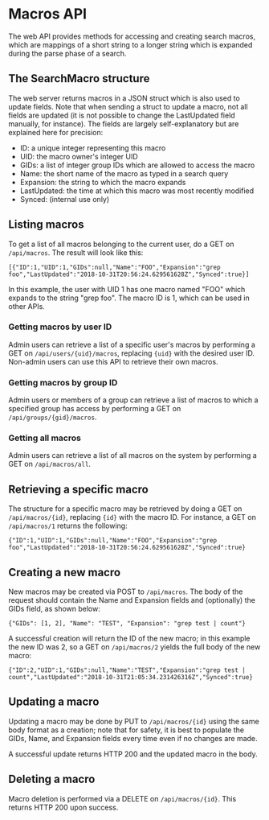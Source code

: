 # Macros API

The web API provides methods for accessing and creating search macros, which are mappings of a short string to a longer string which is expanded during the parse phase of a search.

## The SearchMacro structure

The web server returns macros in a JSON struct which is also used to update fields. Note that when sending a struct to update a macro, not all fields are updated (it is not possible to change the LastUpdated field manually, for instance). The fields are largely self-explanatory but are explained here for precision:

* ID: a unique integer representing this macro
* UID: the macro owner's integer UID
* GIDs: a list of integer group IDs which are allowed to access the macro
* Name: the short name of the macro as typed in a search query
* Expansion: the string to which the macro expands
* LastUpdated: the time at which this macro was most recently modified
* Synced: (internal use only)

## Listing macros

To get a list of all macros belonging to the current user, do a GET on `/api/macros`. The result will look like this:

```
[{"ID":1,"UID":1,"GIDs":null,"Name":"FOO","Expansion":"grep foo","LastUpdated":"2018-10-31T20:56:24.629561628Z","Synced":true}]
```

In this example, the user with UID 1 has one macro named "FOO" which expands to the string "grep foo". The macro ID is 1, which can be used in other APIs.

### Getting macros by user ID

Admin users can retrieve a list of a specific user's macros by performing a GET on `/api/users/{uid}/macros`, replacing `{uid}` with the desired user ID. Non-admin users can use this API to retrieve their own macros.

### Getting macros by group ID

Admin users or members of a group can retrieve a list of macros to which a specified group has access by performing a GET on `/api/groups/{gid}/macros`.

### Getting all macros

Admin users can retrieve a list of all macros on the system by performing a GET on `/api/macros/all`.

## Retrieving a specific macro

The structure for a specific macro may be retrieved by doing a GET on `/api/macros/{id}`, replacing `{id}` with the macro ID. For instance, a GET on `/api/macros/1` returns the following:

```
{"ID":1,"UID":1,"GIDs":null,"Name":"FOO","Expansion":"grep foo","LastUpdated":"2018-10-31T20:56:24.629561628Z","Synced":true}
```

## Creating a new macro

New macros may be created via POST to `/api/macros`. The body of the request should contain the Name and Expansion fields and (optionally) the GIDs field, as shown below:

```
{"GIDs": [1, 2], "Name": "TEST", "Expansion": "grep test | count"}
```

A successful creation will return the ID of the new macro; in this example the new ID was 2, so a GET on `/api/macros/2` yields the full body of the new macro:

```
{"ID":2,"UID":1,"GIDs":null,"Name":"TEST","Expansion":"grep test | count","LastUpdated":"2018-10-31T21:05:34.231426316Z","Synced":true}
```

## Updating a macro

Updating a macro may be done by PUT to `/api/macros/{id}` using the same body format as a creation; note that for safety, it is best to populate the GIDs, Name, and Expansion fields every time even if no changes are made.

A successful update returns HTTP 200 and the updated macro in the body.

## Deleting a macro

Macro deletion is performed via a DELETE on `/api/macros/{id}`. This returns HTTP 200 upon success.